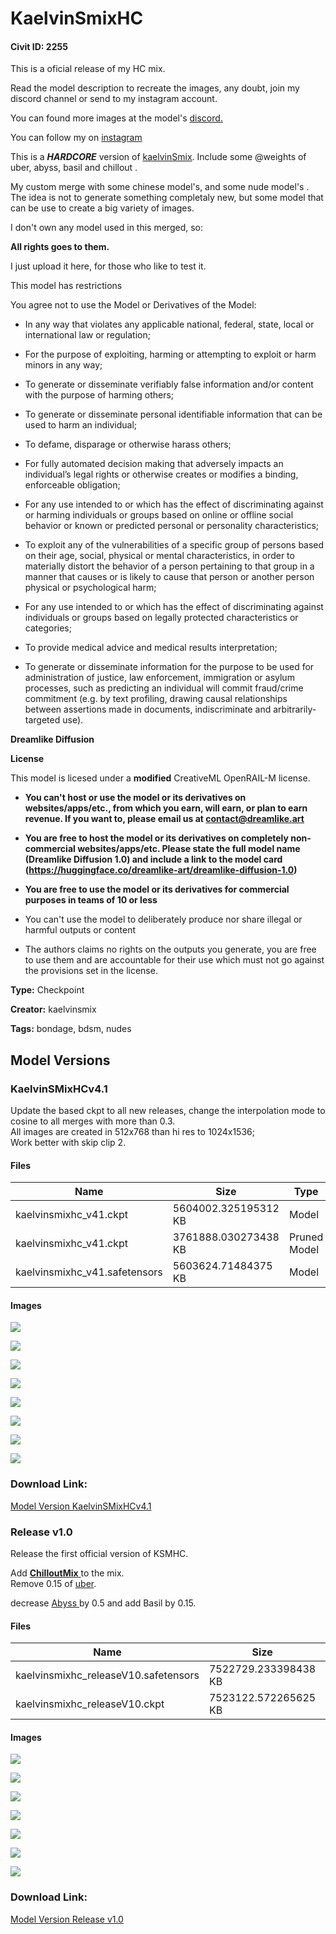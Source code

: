# KaelvinSmixHC

#### Civit ID: 2255

<p>This is a oficial release of my HC mix.</p><p>Read the model description to recreate the images, any doubt, join my discord channel or send to my instagram account.</p><p>You can found more images at the model's <a target="_blank" rel="ugc" href="https://discord.gg/76EeC7braC">discord</a><a target="_blank" rel="ugc" href="https://discord.gg/AGEeTwNA">.</a></p><p>You can follow my on <a target="_blank" rel="ugc" href="https://www.instagram.com/kaelvinsmix/">instagram</a></p><p>This is a <strong><em>HARDCORE</em></strong> version of <a target="_blank" rel="ugc" href="https://civitai.com/models/1956">kaelvinSmix</a>. Include some @weights of uber, abyss, basil and chillout .</p><p>My custom merge with some chinese model's, and some nude model's . The idea is not to generate something completaly new, but some model that can be use to create a big variety of images. </p><p>I don't own any model used in this merged, so:</p><p><strong>All rights goes to them.</strong></p><p>I just upload it here, for those who like to test it.</p><p>This model has restrictions</p><p>You agree not to use the Model or Derivatives of the Model:</p><ul><li><p>In any way that violates any applicable national, federal, state, local or international law or regulation;</p></li><li><p>For the purpose of exploiting, harming or attempting to exploit or harm minors in any way;</p></li><li><p>To generate or disseminate verifiably false information and/or content with the purpose of harming others;</p></li><li><p>To generate or disseminate personal identifiable information that can be used to harm an individual;</p></li><li><p>To defame, disparage or otherwise harass others;</p></li><li><p>For fully automated decision making that adversely impacts an individual’s legal rights or otherwise creates or modifies a binding, enforceable obligation;</p></li><li><p>For any use intended to or which has the effect of discriminating against or harming individuals or groups based on online or offline social behavior or known or predicted personal or personality characteristics;</p></li><li><p>To exploit any of the vulnerabilities of a specific group of persons based on their age, social, physical or mental characteristics, in order to materially distort the behavior of a person pertaining to that group in a manner that causes or is likely to cause that person or another person physical or psychological harm;</p></li><li><p>For any use intended to or which has the effect of discriminating against individuals or groups based on legally protected characteristics or categories;</p></li><li><p>To provide medical advice and medical results interpretation;</p></li><li><p>To generate or disseminate information for the purpose to be used for administration of justice, law enforcement, immigration or asylum processes, such as predicting an individual will commit fraud/crime commitment (e.g. by text profiling, drawing causal relationships between assertions made in documents, indiscriminate and arbitrarily-targeted use).</p></li></ul><p><strong>Dreamlike Diffusion</strong></p><p><strong>License</strong></p><p>This model is licesed under a <strong>modified</strong> CreativeML OpenRAIL-M license.</p><ul><li><p><strong>You can't host or use the model or its derivatives on websites/apps/etc., from which you earn, will earn, or plan to earn revenue. If you want to, please email us at </strong><a target="_blank" rel="ugc" href="mailto:contact@dreamlike.art"><strong>contact@dreamlike.art</strong></a></p></li><li><p><strong>You are free to host the model or its derivatives on completely non-commercial websites/apps/etc. Please state the full model name (Dreamlike Diffusion 1.0) and include a link to the model card (</strong><a target="_blank" rel="ugc" href="https://huggingface.co/dreamlike-art/dreamlike-diffusion-1.0"><strong>https://huggingface.co/dreamlike-art/dreamlike-diffusion-1.0</strong></a><strong>)</strong></p></li><li><p><strong>You are free to use the model or its derivatives for commercial purposes in teams of 10 or less</strong></p></li><li><p>You can't use the model to deliberately produce nor share illegal or harmful outputs or content</p></li><li><p>The authors claims no rights on the outputs you generate, you are free to use them and are accountable for their use which must not go against the provisions set in the license.</p><p></p></li></ul>

**Type:** Checkpoint

**Creator:** kaelvinsmix

**Tags:** bondage, bdsm, nudes

## Model Versions

### KaelvinSMixHCv4.1

<p>Update the based ckpt to all new releases, change the interpolation mode to cosine to all merges with more than 0.3. <br />All images are created in 512x768 than hi res to 1024x1536;<br />Work better with skip clip 2. </p>

#### Files

| Name | Size | Type | Format | Download Url | AutoV1 | AutoV2 | SHA256 | CRC32 | BLAKE3 |
| --- | --- | --- | --- | --- | --- | --- | --- | --- | --- |
| kaelvinsmixhc_v41.ckpt | 5604002.325195312 KB | Model | PickleTensor | https://civitai.com/api/download/models/34036?type=Model&format=PickleTensor&size=full&fp=fp16 | AEDE2BA3 | 210B0B2E78 | 210B0B2E78F716E625B2F8D6A595443D2D6519C384A8F7D092AA4ACCDE775271 | FCF5B3D2 | 843F94E81A5BA104C8DB6609225EEBFD894DA0B1FCCCEF376CAD2B74207DF331 |
| kaelvinsmixhc_v41.ckpt | 3761888.030273438 KB | Pruned Model | PickleTensor | https://civitai.com/api/download/models/34036?type=Pruned%20Model&format=PickleTensor&size=pruned&fp=fp16 | 2E017263 | 608771F932 | 608771F9322DD555E42D74ADBAEC02CBA4CF53DBF6A6F528C3B91E6050E8DE87 | 0371B08E | 0E42B70151B58EF9A90FCEF0A861F2372C7519E1A88C40BD98AE86084DF98EFB |
| kaelvinsmixhc_v41.safetensors | 5603624.71484375 KB | Model | SafeTensor | https://civitai.com/api/download/models/34036 | 411A3255 | 306BA9D4D5 | 306BA9D4D51D5F8B3E1B64AFE0CDBD3E37ADBF599A70B358B75A25B00A2F4C95 | 954E4D20 | 214467B1DEF382135B6928DFA58455ACE0ACEF541B8961F923C319378A401E58 |

#### Images

<p><img src="https://image.civitai.com/xG1nkqKTMzGDvpLrqFT7WA/46fa5818-ead6-4eb4-ad13-f84973e10200/width=450/388554.jpeg" /></p>

<p><img src="https://image.civitai.com/xG1nkqKTMzGDvpLrqFT7WA/4b4358b2-60b1-452f-83c4-f226aa46b900/width=450/388553.jpeg" /></p>

<p><img src="https://image.civitai.com/xG1nkqKTMzGDvpLrqFT7WA/84447f2b-ee37-4389-a5a0-d4c15da74400/width=450/388552.jpeg" /></p>

<p><img src="https://image.civitai.com/xG1nkqKTMzGDvpLrqFT7WA/c1c16a7f-3c49-4fc8-6dbf-3988e8f2fc00/width=450/388551.jpeg" /></p>

<p><img src="https://image.civitai.com/xG1nkqKTMzGDvpLrqFT7WA/018ec62c-f62f-4f47-a5c3-5149d0008800/width=450/388548.jpeg" /></p>

<p><img src="https://image.civitai.com/xG1nkqKTMzGDvpLrqFT7WA/56cea8e6-650e-4f5d-59d2-e06c5f210500/width=450/388547.jpeg" /></p>

<p><img src="https://image.civitai.com/xG1nkqKTMzGDvpLrqFT7WA/dbf49dfc-83ad-4cbe-0d0b-89fa1c2feb00/width=450/388546.jpeg" /></p>

<p><img src="https://image.civitai.com/xG1nkqKTMzGDvpLrqFT7WA/5ce9e255-bb47-414f-63ba-d09dea431000/width=450/392662.jpeg" /></p>

### Download Link:

[Model Version KaelvinSMixHCv4.1](https://civitai.com/api/download/models/34036)

### Release v1.0

<p>Release the first official version of KSMHC.</p><p>Add <a rel="ugc" href="https://civitai.com/models/6424/chilloutmix"><strong>ChilloutMix</strong> </a>to the mix.<br />Remove 0.15 of <a rel="ugc" href="https://civitai.com/models/2661/uber-realistic-porn-merge-urpm">uber</a>.</p><p>decrease <a rel="ugc" href="https://civitai.com/models/4451/abyssorangemix2-hardcore">Abyss </a>by 0.5 and add Basil by 0.15.</p>

#### Files

| Name | Size | Type | Format | Download Url | AutoV1 | AutoV2 | SHA256 | CRC32 | BLAKE3 |
| --- | --- | --- | --- | --- | --- | --- | --- | --- | --- |
| kaelvinsmixhc_releaseV10.safetensors | 7522729.233398438 KB | Model | SafeTensor | https://civitai.com/api/download/models/2787 | 7F9DA1D7 | B124D717C2 | B124D717C20E59F03F32CE0EAAE24E4D3A83930EF13A7FEEBE6D547BEFDADDFA | 7FAE2BB2 | F533FDFE8618FDD93F5482B31E0D40A4167DBC01F3D2AC8958435B1386C20B90 |
| kaelvinsmixhc_releaseV10.ckpt | 7523122.572265625 KB | Model | PickleTensor | https://civitai.com/api/download/models/2787?type=Model&format=PickleTensor&size=full&fp=fp16 | A96B493B | 6D8183AC1B | 6D8183AC1BABCCC898E3389B5F048795631CA92AC369E94CE19313F44E8FE38D | 53B37F7F | 38501F3518863E8BB99087BC512A8C8917A6A1D75FEB979CE6654EF87D42C903 |

#### Images

<p><img src="https://image.civitai.com/xG1nkqKTMzGDvpLrqFT7WA/6d821045-ec72-4619-e927-6d7d6ffdcc00/width=450/81557.jpeg" /></p>

<p><img src="https://image.civitai.com/xG1nkqKTMzGDvpLrqFT7WA/0db7b57a-14fd-4af8-57e0-891724facf00/width=450/81556.jpeg" /></p>

<p><img src="https://image.civitai.com/xG1nkqKTMzGDvpLrqFT7WA/fd4cac2e-21fa-4d24-cad7-634f6783cf00/width=450/81555.jpeg" /></p>

<p><img src="https://image.civitai.com/xG1nkqKTMzGDvpLrqFT7WA/93dac0e3-4a0f-4ddd-51fe-b4bbb646b000/width=450/81554.jpeg" /></p>

<p><img src="https://image.civitai.com/xG1nkqKTMzGDvpLrqFT7WA/30a2e8f7-e24c-45fb-a276-d2f2d9a6d000/width=450/81553.jpeg" /></p>

<p><img src="https://image.civitai.com/xG1nkqKTMzGDvpLrqFT7WA/dcb9bcf5-64d5-4621-3331-a2bcadfb9d00/width=450/81552.jpeg" /></p>

<p><img src="https://image.civitai.com/xG1nkqKTMzGDvpLrqFT7WA/2a986020-d86a-4cf1-f019-db0f1d809a00/width=450/81551.jpeg" /></p>

### Download Link:

[Model Version Release v1.0](https://civitai.com/api/download/models/2787)

